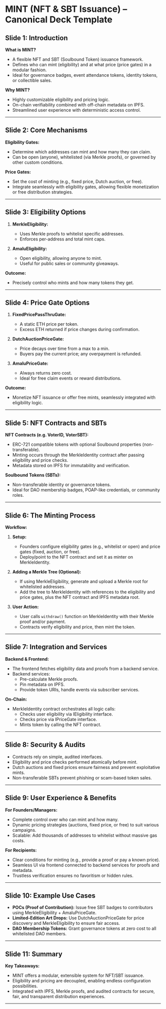 # MINT (NFT & SBT Issuance) – Canonical Deck Template

## Slide 1: Introduction
**What is MINT?**  
- A flexible NFT and SBT (Soulbound Token) issuance framework.
- Defines who can mint (eligibility) and at what price (price gates) in a modular fashion.
- Ideal for governance badges, event attendance tokens, identity tokens, or collectible sales.

**Why MINT?**  
- Highly customizable eligibility and pricing logic.
- On-chain verifiability combined with off-chain metadata on IPFS.
- Streamlined user experience with deterministic access control.

---

## Slide 2: Core Mechanisms
**Eligibility Gates:**  
- Determine which addresses can mint and how many they can claim.
- Can be open (anyone), whitelisted (via Merkle proofs), or governed by other custom conditions.

**Price Gates:**  
- Set the cost of minting (e.g., fixed price, Dutch auction, or free).
- Integrate seamlessly with eligibility gates, allowing flexible monetization or free distribution strategies.

---

## Slide 3: Eligibility Options
1. **MerkleEligibility:**  
   - Uses Merkle proofs to whitelist specific addresses.
   - Enforces per-address and total mint caps.

2. **AmaluEligibility:**  
   - Open eligibility, allowing anyone to mint.
   - Useful for public sales or community giveaways.

**Outcome:**  
- Precisely control who mints and how many tokens they get.

---

## Slide 4: Price Gate Options
1. **FixedPricePassThruGate:**  
   - A static ETH price per token.
   - Excess ETH returned if price changes during confirmation.

2. **DutchAuctionPriceGate:**  
   - Price decays over time from a max to a min.
   - Buyers pay the current price; any overpayment is refunded.

3. **AmaluPriceGate:**  
   - Always returns zero cost.
   - Ideal for free claim events or reward distributions.

**Outcome:**  
- Monetize NFT issuance or offer free mints, seamlessly integrated with eligibility logic.

---

## Slide 5: NFT Contracts and SBTs
**NFT Contracts (e.g. VoterID, VoterSBT):**  
- ERC-721 compatible tokens with optional Soulbound properties (non-transferable).
- Minting occurs through the MerkleIdentity contract after passing eligibility and price checks.
- Metadata stored on IPFS for immutability and verification.

**Soulbound Tokens (SBTs):**  
- Non-transferable identity or governance tokens.
- Ideal for DAO membership badges, POAP-like credentials, or community roles.

---

## Slide 6: The Minting Process
**Workflow:**
1. **Setup:**  
   - Founders configure eligibility gates (e.g., whitelist or open) and price gates (fixed, auction, or free).
   - Deploy/point to the NFT contract and set it as minter on MerkleIdentity.

2. **Adding a Merkle Tree (Optional):**  
   - If using MerkleEligibility, generate and upload a Merkle root for whitelisted addresses.
   - Add the tree to MerkleIdentity with references to the eligibility and price gates, plus the NFT contract and IPFS metadata root.

3. **User Action:**  
   - User calls `withdraw()` function on MerkleIdentity with their Merkle proof and/or payment.
   - Contracts verify eligibility and price, then mint the token.

---

## Slide 7: Integration and Services
**Backend & Frontend:**
- The frontend fetches eligibility data and proofs from a backend service.
- Backend services:
  - Pre-calculate Merkle proofs.
  - Pin metadata on IPFS.
  - Provide token URIs, handle events via subscriber services.

**On-Chain:**
- MerkleIdentity contract orchestrates all logic calls:
  - Checks user eligibility via IEligibility interface.
  - Checks price via IPriceGate interface.
  - Mints token by calling the NFT contract.

---

## Slide 8: Security & Audits
- Contracts rely on simple, audited interfaces.
- Eligibility and price checks performed atomically before mint.
- Dutch auctions and fixed prices ensure fairness and prevent exploitative mints.
- Non-transferable SBTs prevent phishing or scam-based token sales.

---

## Slide 9: User Experience & Benefits
**For Founders/Managers:**
- Complete control over who can mint and how many.
- Dynamic pricing strategies (auctions, fixed price, or free) to suit various campaigns.
- Scalable: Add thousands of addresses to whitelist without massive gas costs.

**For Recipients:**
- Clear conditions for minting (e.g., provide a proof or pay a known price).
- Seamless UI via frontend connected to backend services for proofs and metadata.
- Trustless verification ensures no favoritism or hidden rules.

---

## Slide 10: Example Use Cases
- **POCs (Proof of Contribution):** Issue free SBT badges to contributors using MerkleEligibility + AmaluPriceGate.
- **Limited-Edition Art Drops:** Use DutchAuctionPriceGate for price discovery and MerkleEligibility to ensure fair access.
- **DAO Membership Tokens:** Grant governance tokens at zero cost to all whitelisted DAO members.

---

## Slide 11: Summary
**Key Takeaways:**
- MINT offers a modular, extensible system for NFT/SBT issuance.
- Eligibility and pricing are decoupled, enabling endless configuration possibilities.
- Integrated with IPFS, Merkle proofs, and audited contracts for secure, fair, and transparent distribution experiences.

---
